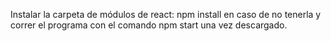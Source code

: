Instalar la carpeta de módulos de react: npm install en caso de no tenerla y correr el programa con el comando npm start una vez descargado.
